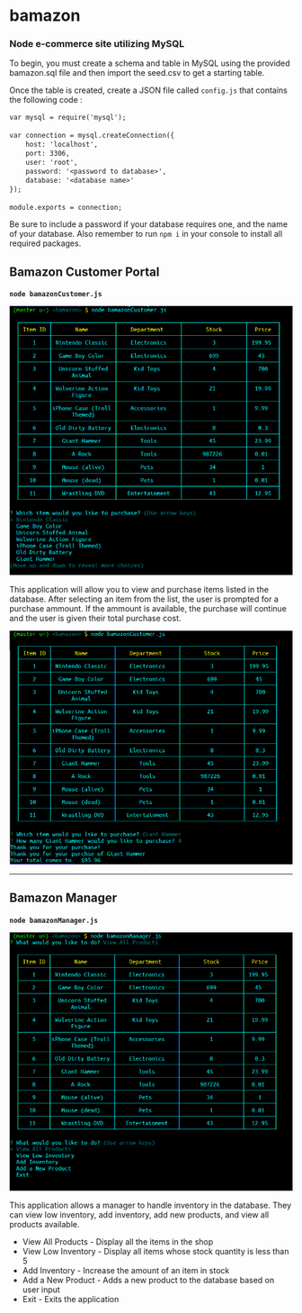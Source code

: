 # bamazon
### Node e-commerce site utilizing MySQL

To begin, you must create a schema and table in MySQL using the provided bamazon.sql file and then import the seed.csv to get a starting table. 

Once the table is created, create a JSON file called `config.js` that contains the following code : 

```
var mysql = require('mysql');

var connection = mysql.createConnection({
	host: 'localhost',
	port: 3306,
	user: 'root',
	password: '<password to database>',
	database: '<database name>'
});

module.exports = connection;
```
Be sure to include a password if your database requires one, and the name of your database. 
Also remember to run `npm i` in your console to install all required packages.

## Bamazon Customer Portal

**`node bamazonCustomer.js`**

![customer_view](./pics/bamazoncustomerview1.PNG)

This application will allow you to view and purchase items listed in the database. After selecting an item from the list, the user is prompted for a purchase ammount. If the ammount is available, the purchase will continue and the user is given their total purchase cost. 

![customer_view](./pics/bamazoncustomerview2.PNG)

---
## Bamazon Manager

**`node bamazonManager.js`**

![manager_view](./pics/bamazonmanagerview.PNG)

This application allows a manager to handle inventory in the database. They can view low inventory, add inventory, add new products, and view all products available.

* View All Products - Display all the items in the shop
* View Low Inventory - Display all items whose stock quantity is less than 5
* Add Inventory - Increase the amount of an item in stock
* Add a New Product - Adds a new product to the database based on user input
* Exit - Exits the application

